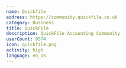 ```yaml
---
name: Quickfile
address: https://community.quickfile.co.uk
category: Business
title: QuickFile
description: QuickFile Accounting Community
userCount: 9574
icon: quickfile.png
activity: high
language: en_US
---
```

